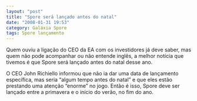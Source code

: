 ```yaml
---
layout: "post"
title: "Spore será lançado antes do natal"
date: "2008-01-31 19:53"
category: Galáxia Spore
tags: Spore lançamento
---
```

Quem ouviu a ligação do CEO da EA com os investidores já deve saber, mas quem não pode acompanhar ou não entende inglês, a melhor notícia que tivemos é que Spore será lançado antes do natal desse ano.

O CEO John Richiello informou que não ia dar uma data de lançamento específica, mas seria “algum tempo antes do natal” e que eles estão prestando uma atenção “enorme” no jogo. Então é isso, Spore deve ser lançado entre a primavera e o início do verão, no fim do ano.
